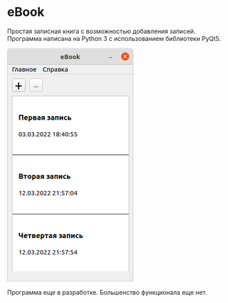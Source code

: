 # eBook
Простая записная книга с возможностью добавления записей. Программа написана на Python 3 с использованием библиотеки PyQt5.

![Screen](https://github.com/codik754/eBook/raw/main/screen.png)

Программа еще в разработке. Большенство функционала еще нет.
